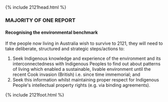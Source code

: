 {% include 2121head.html %}<!--  Add content here   Add content here   Add content here --><!--  Add content here   Add content here   Add content here --><h3>MAJORITY OF ONE REPORT</h3> <h4>Recognising the environmental benchmark</h4><p align="left">If the people now living in Australia wish to survive to 2121, they will need to take deliberate, structured and strategic steps/actions to:</p><ol>	<li>Seek Indigenous knowledge and experience of the environment and its interconnectedness with Indigenous Peoples to find out about patterns of living which enabled a sustainable, livable environment until the recent Cook invasion (British) i.e. since time immemorial; and</li>	<li>Seek this information whilst maintaining proper respect for Indigenous People's intellectual property rights (e.g. via binding agreements).</li></ol>{% include 2121foot.html %}